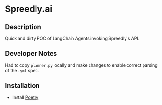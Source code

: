# Spreedly.ai

## Description

Quick and dirty POC of LangChain Agents invoking Spreedly's API.

## Developer Notes

Had to copy `planner.py` locally and make changes to enable correct parsing of the `.yml` spec.

## Installation 

- Install [Poetry](https://python-poetry.org/docs/)